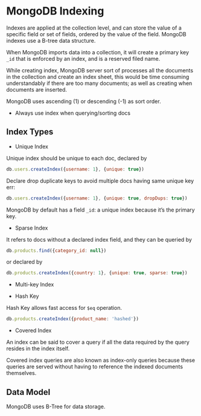 # MongoDB Indexing

Indexes are applied at the collection level, and can store the value of a specific field or set of fields, ordered by the value of the field. MongoDB indexes use a B-tree data structure.

When MongoDB imports data into a collection, it will create a primary key `_id` that is enforced by an index, and is a reserved filed name. 

While creating index, MongoDB server sort of processes all the documents in the collection and create an index sheet, this would be time consuming understandably if there are too many documents; as well as creating when documents are inserted.

MongoDB uses ascending (1) or descending (-1) as sort order.

* Always use index when querying/sorting docs

## Index Types

* Unique Index

Unique index should be unique to each doc, declared by
```js
db.users.createIndex({username: 1}, {unique: true})
```

Declare drop duplicate keys to avoid multiple docs having same unique key err:
```js
db.users.createIndex({username: 1}, {unique: true, dropDups: true})
```

MongoDB by default has a field `_id`: a unique index because it’s the primary key.

* Sparse Index

It refers to docs without a declared index field, and they can be queried by
```js
db.products.find({category_id: null})
```
or declared by
```js
db.products.createIndex({country: 1}, {unique: true, sparse: true})
```

* Multi-key Index

* Hash Key

Hash Key allows fast access for `$eq` operation.

```js
db.products.createIndex({product_name: 'hashed'})
```

* Covered Index

An index can be said to cover a
query if all the data required by the query resides in the index itself.
 
Covered index queries are also known as index-only queries because these queries are served without having to reference the indexed documents themselves.

## Data Model

MongoDB uses B-Tree for data storage.